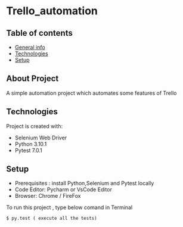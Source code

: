 # Trello_automation
  
  ## Table of contents
* [General info](#general-info)
* [Technologies](#technologies)
* [Setup](#setup)

## About Project
A simple automation project which automates some features of Trello
	
## Technologies
Project is created with:
* Selenium Web Driver
* Python 3.10.1
* Pytest 7.0.1
	
## Setup
* Prerequisites : install Python,Selenium and Pytest locally
* Code Editor: Pycharm or VsCode Editor
* Browser: Chrome / FireFox

 To run this project , type below comand in Terminal
```
$ py.test ( execute all the tests)
```
